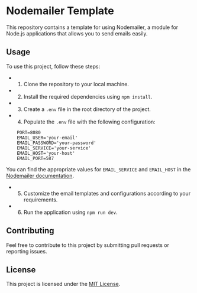 # Nodemailer Template
This repository contains a template for using Nodemailer, a module for Node.js applications that allows you to send emails easily.

## Usage

To use this project, follow these steps:

- 1. Clone the repository to your local machine.
- 2. Install the required dependencies using `npm install`.
- 3. Create a `.env` file in the root directory of the project.
- 4. Populate the `.env` file with the following configuration:

```env
    PORT=8080
    EMAIL_USER='your-email'
    EMAIL_PASSWORD='your-password'
    EMAIL_SERVICE='your-service'
    EMAIL_HOST='your-host'
    EMAIL_PORT=587
```
You can find the appropriate values for `EMAIL_SERVICE` and `EMAIL_HOST` in the [Nodemailer documentation](https://community.nodemailer.com/2-0-0-beta/setup-smtp/well-known-services/).

- 5. Customize the email templates and configurations according to your requirements.
- 6. Run the application using `npm run dev`.

## Contributing

Feel free to contribute to this project by submitting pull requests or reporting issues.

## License

This project is licensed under the [MIT License](LICENSE).
